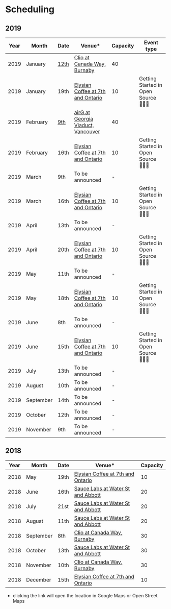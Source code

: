 # Scheduling

## 2019

Year | Month | Date | Venue* | Capacity | Event type
---- | ----- | ---- | ----- | -------- | ----------
2019 | January | [12th](https://www.meetup.com/nodeschool-vancouver/events/256561672/) | [Clio at Canada Way, Burnaby](https://goo.gl/maps/fCoVMK4GA7w) | 40 |
2019 | January | 19th | [Elysian Coffee at 7th and Ontario](https://goo.gl/maps/vFcNsTtmu2C2) | 10 | Getting Started in Open Source 👩🏽‍💻
2019 | February | [9th](https://www.meetup.com/nodeschool-vancouver/events/256561686/) | [airG at Georgia Viaduct, Vancouver](https://goo.gl/maps/sAxJhoE4YW62) | 40 |
2019 | February | 16th | [Elysian Coffee at 7th and Ontario](https://goo.gl/maps/vFcNsTtmu2C2) | 10 | Getting Started in Open Source 👩🏽‍💻
2019 | March | 9th | To be announced | - |
2019 | March | 16th | [Elysian Coffee at 7th and Ontario](https://goo.gl/maps/vFcNsTtmu2C2) | 10 | Getting Started in Open Source 👩🏽‍💻
2019 | April | 13th | To be announced | - |
2019 | April | 20th | [Elysian Coffee at 7th and Ontario](https://goo.gl/maps/vFcNsTtmu2C2) | 10 | Getting Started in Open Source 👩🏽‍💻
2019 | May | 11th | To be announced | - |
2019 | May | 18th | [Elysian Coffee at 7th and Ontario](https://goo.gl/maps/vFcNsTtmu2C2) | 10 | Getting Started in Open Source 👩🏽‍💻
2019 | June | 8th | To be announced | - |
2019 | June | 15th | [Elysian Coffee at 7th and Ontario](https://goo.gl/maps/vFcNsTtmu2C2) | 10 | Getting Started in Open Source 👩🏽‍💻
2019 | July | 13th | To be announced | - |
2019 | August | 10th | To be announced | - |
2019 | September | 14th | To be announced | - |
2019 | October | 12th | To be announced | - |
2019 | November | 9th | To be announced | - |

## 2018

Year | Month | Date | Venue* | Capacity
---- | ----- | ---- | ----- | --------
2018 | May | 19th | [Elysian Coffee at 7th and Ontario](https://goo.gl/maps/vFcNsTtmu2C2) | 10
2018 | June | 16th | [Sauce Labs at Water St and Abbott](https://osm.org/go/WJQrN1jlA?way=136258919) | 20 |
2018 | July | 21st | [Sauce Labs at Water St and Abbott](https://osm.org/go/WJQrN1jlA?way=136258919) | 20 |
2018 | August | 11th | [Sauce Labs at Water St and Abbott](https://osm.org/go/WJQrN1jlA?way=136258919) | 20 |
2018 | September | 8th | [Clio at Canada Way, Burnaby](https://goo.gl/maps/fCoVMK4GA7w) | 30 |
2018 | October | 13th | [Sauce Labs at Water St and Abbott](https://osm.org/go/WJQrN1jlA?way=136258919) | 30 |
2018 | November | 10th | [Clio at Canada Way, Burnaby](https://goo.gl/maps/fCoVMK4GA7w) | 30 |
2018 | December | 15th | [Elysian Coffee at 7th and Ontario](https://goo.gl/maps/vFcNsTtmu2C2) | 10 | 🎄🎄 Holiday Edition 🎄🎄


* clicking the link will open the location in Google Maps or Open Street Maps

